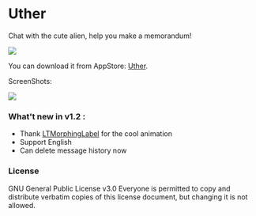Uther
===========

Chat with the cute alien, help you make a memorandum!

![](http://ww2.sinaimg.cn/large/61d238c7gw1eve4yd04m7j20500503ye.jpg)


You can download it from AppStore: [Uther](https://itunes.apple.com/cn/app/uther/id1024104920).

ScreenShots:

![](http://ww3.sinaimg.cn/large/61d238c7gw1eve4x0dfwzj21150ggjx5.jpg)



### What't new in v1.2 :

- Thank [LTMorphingLabel](https://github.com/lexrus/LTMorphingLabel) for the cool animation
- Support English
- Can delete message history now


### License
GNU General Public License v3.0
Everyone is permitted to copy and distribute verbatim copies of this license document, but changing it is not allowed.